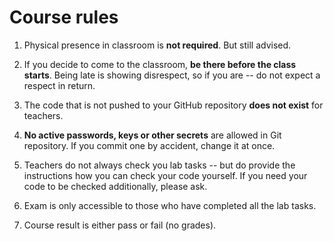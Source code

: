 Course rules
============

1. Physical presence in classroom is **not required**. But still advised.

2. If you decide to come to the classroom, **be there before the class starts**.
   Being late is showing disrespect, so if you are -- do not expect a respect in return.

3. The code that is not pushed to your GitHub repository **does not exist** for teachers.

4. **No active passwords, keys or other secrets** are allowed in Git repository.
   If you commit one by accident, change it at once.

5. Teachers do not always check you lab tasks -- but do provide the instructions how you
   can check your code yourself. If you need your code to be checked additionally,
   please ask.

6. Exam is only accessible to those who have completed all the lab tasks.

7. Course result is either pass or fail (no grades).
